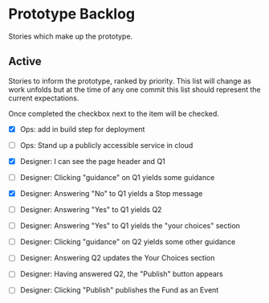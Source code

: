 # Prototype Backlog

Stories which make up the prototype.

## Active

Stories to inform the prototype, ranked by priority. This list will change as work unfolds but at
the time of any one commit this list should represent the current expectations.

Once completed the checkbox next to the item will be checked.

- [x] Ops: add in build step for deployment

- [ ] Ops: Stand up a publicly accessible service in cloud

- [x] Designer: I can see the page header and Q1

- [ ] Designer: Clicking "guidance" on Q1 yields some guidance

- [x] Designer: Answering "No" to Q1 yields a Stop message

- [ ] Designer: Answering "Yes" to Q1 yields Q2

- [ ] Designer: Answering "Yes" to Q1 yields the "your choices" section

- [ ] Designer: Clicking "guidance" on Q2 yields some other guidance

- [ ] Designer: Answering Q2 updates the Your Choices section

- [ ] Designer: Having answered Q2, the "Publish" button appears

- [ ] Designer: Clicking "Publish" publishes the Fund as an Event
